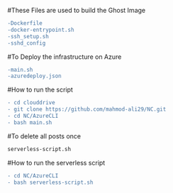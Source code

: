 #These Files are used to build the Ghost Image
```diff
-Dockerfile
-docker-entrypoint.sh
-ssh_setup.sh
-sshd_config
```
#To Deploy the infrastructure on Azure
```diff
-main.sh
-azuredeploy.json
```

#How to run the script

```diff
- cd clouddrive
- git clone https://github.com/mahmod-ali29/NC.git
- cd NC/AzureCLI
- bash main.sh
```

#To delete all posts once
```diff
serverless-script.sh
```
#How to run the serverless script
```diff
- cd NC/AzureCLI
- bash serverless-script.sh
```
